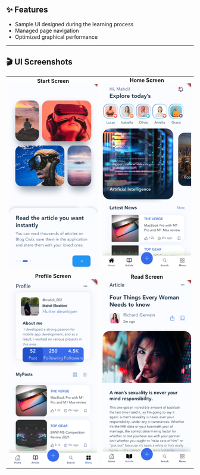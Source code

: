 ## ✨ Features

- Sample UI designed during the learning process  
- Managed page navigation  
- Optimized graphical performance  

---

## 🎬 UI Screenshots

<table>
  <tr>
    <td align="center">
      <strong>Start Screen</strong><br>
      <img src="./screenshots/start.jpg" width="300"/>
    </td>
    <td align="center">
      <strong>Home Screen</strong><br>
      <img src="./screenshots/home.jpg" width="300"/>
    </td>
  </tr>
  <tr>
    <td align="center">
      <strong>Profile Screen</strong><br>
      <img src="./screenshots/profile.jpg" width="300"/>
    </td>
    <td align="center">
      <strong>Read Screen</strong><br>
      <img src="./screenshots/read.jpg" width="300"/>
    </td>
  </tr>
</table>
